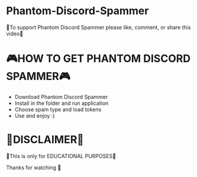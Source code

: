 # Phantom-Discord-Spammer
💓To support Phantom Discord Spammer please like, comment, or share this video💓

🎮HOW TO GET PHANTOM DISCORD SPAMMER🎮
=========================================================
- Download Phantom Discord Spammer
- Install in the folder and run application
- Choose spam type and load tokens
- Use and enjoy :)

🌟DISCLAIMER🌟
=========================================================
🎉This is only for EDUCATIONAL PURPOSES🎉

Thanks for watching 💖
